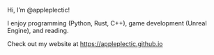 Hi, I’m @appleplectic!

I enjoy programming (Python, Rust, C++), game development (Unreal Engine), and reading.

Check out my website at https://appleplectic.github.io

<!---
appleplectic/appleplectic is a ✨ special ✨ repository because its `README.md` (this file) appears on your GitHub profile.
You can click the Preview link to take a look at your changes.
--->
